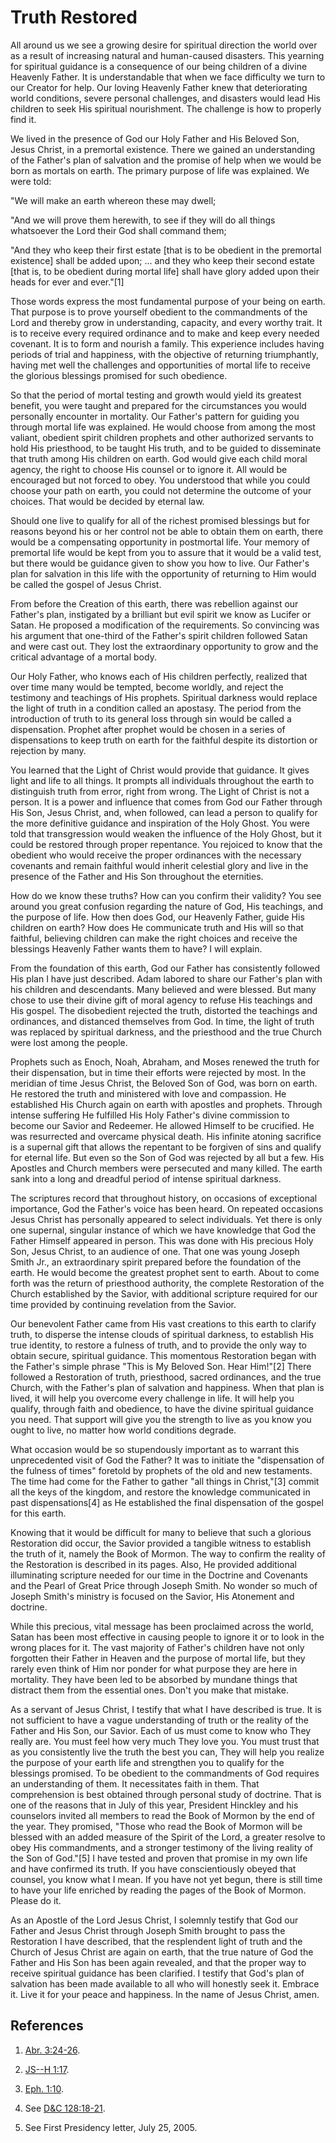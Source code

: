 # Truth Restored

All around us we see a growing desire for spiritual direction the world over
as a result of increasing natural and human-caused disasters. This yearning
for spiritual guidance is a consequence of our being children of a divine
Heavenly Father. It is understandable that when we face difficulty we turn to
our Creator for help. Our loving Heavenly Father knew that deteriorating world
conditions, severe personal challenges, and disasters would lead His children
to seek His spiritual nourishment. The challenge is how to properly find it.

We lived in the presence of God our Holy Father and His Beloved Son, Jesus
Christ, in a premortal existence. There we gained an understanding of the
Father's plan of salvation and the promise of help when we would be born as
mortals on earth. The primary purpose of life was explained. We were told:

"We will make an earth whereon these may dwell;

"And we will prove them herewith, to see if they will do all things whatsoever
the Lord their God shall command them;

"And they who keep their first estate [that is to be obedient in the premortal
existence] shall be added upon; ... and they who keep their second estate [that
is, to be obedient during mortal life] shall have glory added upon their heads
for ever and ever."[1]

Those words express the most fundamental purpose of your being on earth. That
purpose is to prove yourself obedient to the commandments of the Lord and
thereby grow in understanding, capacity, and every worthy trait. It is to
receive every required ordinance and to make and keep every needed covenant.
It is to form and nourish a family. This experience includes having periods of
trial and happiness, with the objective of returning triumphantly, having met
well the challenges and opportunities of mortal life to receive the glorious
blessings promised for such obedience.

So that the period of mortal testing and growth would yield its greatest
benefit, you were taught and prepared for the circumstances you would
personally encounter in mortality. Our Father's pattern for guiding you
through mortal life was explained. He would choose from among the most
valiant, obedient spirit children prophets and other authorized servants to
hold His priesthood, to be taught His truth, and to be guided to disseminate
that truth among His children on earth. God would give each child moral
agency, the right to choose His counsel or to ignore it. All would be
encouraged but not forced to obey. You understood that while you could choose
your path on earth, you could not determine the outcome of your choices. That
would be decided by eternal law.

Should one live to qualify for all of the richest promised blessings but for
reasons beyond his or her control not be able to obtain them on earth, there
would be a compensating opportunity in postmortal life. Your memory of
premortal life would be kept from you to assure that it would be a valid test,
but there would be guidance given to show you how to live. Our Father's plan
for salvation in this life with the opportunity of returning to Him would be
called the gospel of Jesus Christ.

From before the Creation of this earth, there was rebellion against our
Father's plan, instigated by a brilliant but evil spirit we know as Lucifer or
Satan. He proposed a modification of the requirements. So convincing was his
argument that one-third of the Father's spirit children followed Satan and
were cast out. They lost the extraordinary opportunity to grow and the
critical advantage of a mortal body.

Our Holy Father, who knows each of His children perfectly, realized that over
time many would be tempted, become worldly, and reject the testimony and
teachings of His prophets. Spiritual darkness would replace the light of truth
in a condition called an apostasy. The period from the introduction of truth
to its general loss through sin would be called a dispensation. Prophet after
prophet would be chosen in a series of dispensations to keep truth on earth
for the faithful despite its distortion or rejection by many.

You learned that the Light of Christ would provide that guidance. It gives
light and life to all things. It prompts all individuals throughout the earth
to distinguish truth from error, right from wrong. The Light of Christ is not
a person. It is a power and influence that comes from God our Father through
His Son, Jesus Christ, and, when followed, can lead a person to qualify for
the more definitive guidance and inspiration of the Holy Ghost. You were told
that transgression would weaken the influence of the Holy Ghost, but it could
be restored through proper repentance. You rejoiced to know that the obedient
who would receive the proper ordinances with the necessary covenants and
remain faithful would inherit celestial glory and live in the presence of the
Father and His Son throughout the eternities.

How do we know these truths? How can you confirm their validity? You see
around you great confusion regarding the nature of God, His teachings, and the
purpose of life. How then does God, our Heavenly Father, guide His children on
earth? How does He communicate truth and His will so that faithful, believing
children can make the right choices and receive the blessings Heavenly Father
wants them to have? I will explain.

From the foundation of this earth, God our Father has consistently followed
His plan I have just described. Adam labored to share our Father's plan with
his children and descendants. Many believed and were blessed. But many chose
to use their divine gift of moral agency to refuse His teachings and His
gospel. The disobedient rejected the truth, distorted the teachings and
ordinances, and distanced themselves from God. In time, the light of truth was
replaced by spiritual darkness, and the priesthood and the true Church were
lost among the people.

Prophets such as Enoch, Noah, Abraham, and Moses renewed the truth for their
dispensation, but in time their efforts were rejected by most. In the meridian
of time Jesus Christ, the Beloved Son of God, was born on earth. He restored
the truth and ministered with love and compassion. He established His Church
again on earth with apostles and prophets. Through intense suffering He
fulfilled His Holy Father's divine commission to become our Savior and
Redeemer. He allowed Himself to be crucified. He was resurrected and overcame
physical death. His infinite atoning sacrifice is a supernal gift that allows
the repentant to be forgiven of sins and qualify for eternal life. But even so
the Son of God was rejected by all but a few. His Apostles and Church members
were persecuted and many killed. The earth sank into a long and dreadful
period of intense spiritual darkness.

The scriptures record that throughout history, on occasions of exceptional
importance, God the Father's voice has been heard. On repeated occasions Jesus
Christ has personally appeared to select individuals. Yet there is only one
supernal, singular instance of which we have knowledge that God the Father
Himself appeared in person. This was done with His precious Holy Son, Jesus
Christ, to an audience of one. That one was young Joseph Smith Jr., an
extraordinary spirit prepared before the foundation of the earth. He would
become the greatest prophet sent to earth. About to come forth was the return
of priesthood authority, the complete Restoration of the Church established by
the Savior, with additional scripture required for our time provided by
continuing revelation from the Savior.

Our benevolent Father came from His vast creations to this earth to clarify
truth, to disperse the intense clouds of spiritual darkness, to establish His
true identity, to restore a fulness of truth, and to provide the only way to
obtain secure, spiritual guidance. This momentous Restoration began with the
Father's simple phrase "This is My Beloved Son. Hear Him!"[2] There followed a
Restoration of truth, priesthood, sacred ordinances, and the true Church, with
the Father's plan of salvation and happiness. When that plan is lived, it will
help you overcome every challenge in life. It will help you qualify, through
faith and obedience, to have the divine spiritual guidance you need. That
support will give you the strength to live as you know you ought to live, no
matter how world conditions degrade.

What occasion would be so stupendously important as to warrant this
unprecedented visit of God the Father? It was to initiate the "dispensation of
the fulness of times" foretold by prophets of the old and new testaments. The
time had come for the Father to gather "all things in Christ,"[3] commit all
the keys of the kingdom, and restore the knowledge communicated in past
dispensations[4] as He established the final dispensation of the gospel for
this earth.

Knowing that it would be difficult for many to believe that such a glorious
Restoration did occur, the Savior provided a tangible witness to establish the
truth of it, namely the Book of Mormon. The way to confirm the reality of the
Restoration is described in its pages. Also, He provided additional
illuminating scripture needed for our time in the Doctrine and Covenants and
the Pearl of Great Price through Joseph Smith. No wonder so much of Joseph
Smith's ministry is focused on the Savior, His Atonement and doctrine.

While this precious, vital message has been proclaimed across the world, Satan
has been most effective in causing people to ignore it or to look in the wrong
places for it. The vast majority of Father's children have not only forgotten
their Father in Heaven and the purpose of mortal life, but they rarely even
think of Him nor ponder for what purpose they are here in mortality. They have
been led to be absorbed by mundane things that distract them from the
essential ones. Don't you make that mistake.

As a servant of Jesus Christ, I testify that what I have described is true. It
is not sufficient to have a vague understanding of truth or the reality of the
Father and His Son, our Savior. Each of us must come to know who They really
are. You must feel how very much They love you. You must trust that as you
consistently live the truth the best you can, They will help you realize the
purpose of your earth life and strengthen you to qualify for the blessings
promised. To be obedient to the commandments of God requires an understanding
of them. It necessitates faith in them. That comprehension is best obtained
through personal study of doctrine. That is one of the reasons that in July of
this year, President Hinckley and his counselors invited all members to read
the Book of Mormon by the end of the year. They promised, "Those who read the
Book of Mormon will be blessed with an added measure of the Spirit of the
Lord, a greater resolve to obey His commandments, and a stronger testimony of
the living reality of the Son of God."[5] I have tested and proven that
promise in my own life and have confirmed its truth. If you have
conscientiously obeyed that counsel, you know what I mean. If you have not yet
begun, there is still time to have your life enriched by reading the pages of
the Book of Mormon. Please do it.

As an Apostle of the Lord Jesus Christ, I solemnly testify that God our Father
and Jesus Christ through Joseph Smith brought to pass the Restoration I have
described, that the resplendent light of truth and the Church of Jesus Christ
are again on earth, that the true nature of God the Father and His Son has
been again revealed, and that the proper way to receive spiritual guidance has
been clarified. I testify that God's plan of salvation has been made available
to all who will honestly seek it. Embrace it. Live it for your peace and
happiness. In the name of Jesus Christ, amen.

## References

  1. [Abr. 3:24-26](https://www.lds.org/scriptures/pgp/abr/3.24-26?lang=eng#23).

  2. [JS--H 1:17](https://www.lds.org/scriptures/pgp/js-h/1.17?lang=eng#16).

  3. [Eph. 1:10](https://www.lds.org/scriptures/nt/eph/1.10?lang=eng#9).

  4. See [D&amp;C 128:18-21](https://www.lds.org/scriptures/dc-testament/dc/128.18-21?lang=eng#17).

  5. See First Presidency letter, July 25, 2005.

